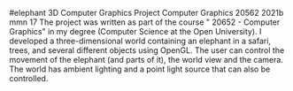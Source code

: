 #elephant 3D Computer Graphics Project 
Computer Graphics 20562 2021b mmn 17
The project was written as part of the course " 20652 - Computer Graphics" in my degree (Computer Science at the Open University).
I developed a three-dimensional world containing an elephant in a safari, trees, and several different objects using OpenGL.
The user can control the movement of the elephant (and parts of it), the world view and the camera.
The world has ambient lighting and a point light source that can also be controlled. 

